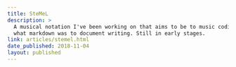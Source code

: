 ```yaml
---
title: SteMeL
description: >
  A musical notation I've been working on that aims to be to music coding
  what markdown was to document writing. Still in early stages.
link: articles/stemel.html
date_published: 2018-11-04
layout: published
---
```

